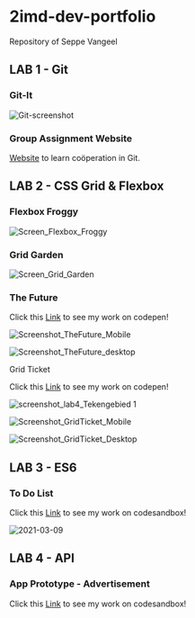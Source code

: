 # 2imd-dev-portfolio

Repository of Seppe Vangeel

## LAB 1 - Git

### Git-It

![Git-screenshot](https://user-images.githubusercontent.com/76737040/108558541-58ac2800-72fa-11eb-9073-da34b87b15dc.jpg)

### Group Assignment Website

[Website](https://github.com/seppevg/2imd-dev-advanced-lab1) to learn coöperation in Git.

## LAB 2 - CSS Grid & Flexbox

### Flexbox Froggy

![Screen_Flexbox_Froggy](https://user-images.githubusercontent.com/76737040/108985907-de7cfa00-7691-11eb-9ff8-ec4e625a47f8.png)

### Grid Garden

![Screen_Grid_Garden](https://user-images.githubusercontent.com/76737040/108985910-dfae2700-7691-11eb-8791-e2f5e04ea479.png)

### The Future

Click this [Link](https://codepen.io/seppevg/pen/ZEBxEVY) to see my work on codepen!

![Screenshot_TheFuture_Mobile](https://user-images.githubusercontent.com/76737040/109391740-eef2d600-7918-11eb-8d88-70774ce777e4.png)

![Screenshot_TheFuture_desktop](https://user-images.githubusercontent.com/76737040/109391739-eef2d600-7918-11eb-8618-75126c84895c.png)

Grid Ticket

Click this [Link](https://codepen.io/seppevg/pen/KKNoKJj?editors=1100) to see my work on codepen!

![screenshot_lab4_Tekengebied 1](https://user-images.githubusercontent.com/76737040/111221713-24ffad80-85db-11eb-8a8f-b7ba26d45005.jpg)

![Screenshot_GridTicket_Mobile](https://user-images.githubusercontent.com/76737040/109393239-d2f33280-7920-11eb-95f4-5e9151372416.png)

![Screenshot_GridTicket_Desktop](https://user-images.githubusercontent.com/76737040/109393238-d1c20580-7920-11eb-9f81-9600ce19c654.png)

## LAB 3 - ES6

### To Do List

Click this [Link](https://codesandbox.io/s/to-do-seppe-vangeel-b9to5?file=/index.html) to see my work on codesandbox!

![2021-03-09](https://user-images.githubusercontent.com/76737040/110508947-df864080-8101-11eb-8e70-b83ac52f5e42.png)

## LAB 4 - API

### App Prototype - Advertisement

Click this [Link](https://codesandbox.io/s/lab4-api-advertentie-9umwk) to see my work on codesandbox!

